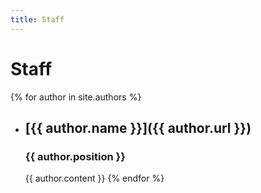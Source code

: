 ```yaml
---
title: Staff
---
```

# Staff

{% for author in site.authors %}
* ## [{{ author.name }}]({{ author.url }})
  ### {{ author.position }}
  {{ author.content }}
{% endfor %}